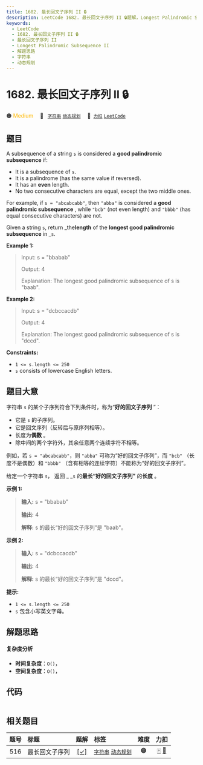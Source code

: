 ```yaml
---
title: 1682. 最长回文子序列 II 🔒
description: LeetCode 1682. 最长回文子序列 II 🔒题解，Longest Palindromic Subsequence II，包含解题思路、复杂度分析以及完整的 JavaScript 代码实现。
keywords:
  - LeetCode
  - 1682. 最长回文子序列 II 🔒
  - 最长回文子序列 II
  - Longest Palindromic Subsequence II
  - 解题思路
  - 字符串
  - 动态规划
---
```


# 1682. 最长回文子序列 II 🔒

🟠 <font color=#ffb800>Medium</font>&emsp; 🔖&ensp; [`字符串`](/tag/string.md) [`动态规划`](/tag/dynamic-programming.md)&emsp; 🔗&ensp;[`力扣`](https://leetcode.cn/problems/longest-palindromic-subsequence-ii) [`LeetCode`](https://leetcode.com/problems/longest-palindromic-subsequence-ii)

## 题目

A subsequence of a string `s` is considered a **good palindromic subsequence**
if:

  * It is a subsequence of `s`.
  * It is a palindrome (has the same value if reversed).
  * It has an **even** length.
  * No two consecutive characters are equal, except the two middle ones.

For example, if `s = "abcabcabb"`, then `"abba"` is considered a **good
palindromic subsequence** , while `"bcb"` (not even length) and `"bbbb"` (has
equal consecutive characters) are not.

Given a string `s`, return _the**length** of the **longest good palindromic
subsequence** in _`s`.



**Example 1:**

> Input: s = "bbabab"
> 
> Output: 4
> 
> Explanation: The longest good palindromic subsequence of s is "baab".

**Example 2:**

> Input: s = "dcbccacdb"
> 
> Output: 4
> 
> Explanation: The longest good palindromic subsequence of s is "dccd".

**Constraints:**

  * `1 <= s.length <= 250`
  * `s` consists of lowercase English letters.


## 题目大意

字符串 `s` 的某个子序列符合下列条件时，称为“**好的回文子序列** ”：

  * 它是 `s` 的子序列。
  * 它是回文序列（反转后与原序列相等）。
  * 长度为**偶数** 。
  * 除中间的两个字符外，其余任意两个连续字符不相等。

例如，若 `s = "abcabcabb"`，则 `"abba"` 可称为“好的回文子序列”，而 `"bcb"` （长度不是偶数）和 `"bbbb"`
（含有相等的连续字符）不能称为“好的回文子序列”。

给定一个字符串 `s`， 返回 _ _`s` 的**最长“好的回文子序列”** 的**长度** 。



**示例 1:**

> 
> 
> 
> 
> 
> **输入:** s = "bbabab"
> 
> **输出:** 4
> 
> **解释:** s 的最长“好的回文子序列”是 "baab"。
> 
> 

**示例 2:**

> 
> 
> 
> 
> 
> **输入:** s = "dcbccacdb"
> 
> **输出:** 4
> 
> **解释:** s 的最长“好的回文子序列”是 "dccd"。
> 
> 



**提示:**

  * `1 <= s.length <= 250`
  * `s` 包含小写英文字母。


## 解题思路

#### 复杂度分析

- **时间复杂度**：`O()`，
- **空间复杂度**：`O()`，

## 代码

```javascript

```

## 相关题目

<!-- prettier-ignore -->
| 题号 | 标题 | 题解 | 标签 | 难度 | 力扣 |
| :------: | :------ | :------: | :------ | :------: | :------: |
| 516 | 最长回文子序列 | [[✓]](/problem/0516.md) |  [`字符串`](/tag/string.md) [`动态规划`](/tag/dynamic-programming.md) | 🟠 | [🀄️](https://leetcode.cn/problems/longest-palindromic-subsequence) [🔗](https://leetcode.com/problems/longest-palindromic-subsequence) |
